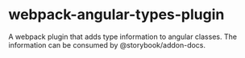# webpack-angular-types-plugin

A webpack plugin that adds type information to angular classes. The information can be consumed by @storybook/addon-docs.
